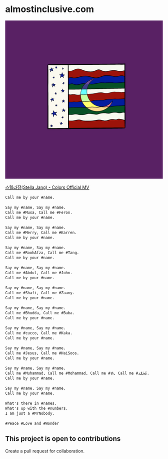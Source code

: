 # almostinclusive.com

![flag](flag.png "Flag")

[스텔라장(Stella Jang) - Colors Official MV](https://www.youtube.com/watch?v=CRHPclhtlN0)

```
Call me by your #name.

Say my #name, Say my #name.
Call me #Musa, Call me #Feron.
Call me by your #name.

Say my #name, Say my #name.
Call me #Merry, Call me #Karren.
Call me by your #name.

Say my #name, Say my #name.
Call me #RoohAfza, Call me #Tang.
Call me by your #name.

Say my #name, Say my #name.
Call me #Abdul, Call me #John.
Call me by your #name.

Say my #name, Say my #name.
Call me #Shafi, Call me #Zaany.
Call me by your #name.

Say my #name, Say my #name.
Call me #Bhudda, Call me #Baba.
Call me by your #name.

Say my #name, Say my #name.
Call me #cucco, Call me #Kaka.
Call me by your #name.

Say my #name, Say my #name.
Call me #Jesus, Call me #HaiSoos.
Call me by your #name.

Say my #name, Say my #name.
Call me #Muhammad, Call me #Mohammad, Call me #ॐ, Call me #مُحَمَّد.
Call me by your #name.

Say my #name, Say my #name.
Call me by your #name.

What's there in #names.
What's up with the #numbers.
I am just a #MrNobody.

#Peace #Love and #Wonder
```

## This project is open to contributions

Create a pull request for collaboration.
